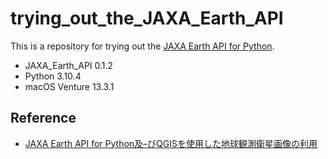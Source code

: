 # trying_out_the_JAXA_Earth_API

This is a repository for trying out the [JAXA Earth API for Python](https://data.earth.jaxa.jp/api/python/index.html).

- JAXA_Earth_API 0.1.2
- Python 3.10.4
- macOS Venture 13.3.1

## Reference

- [JAXA Earth API for Python及–びQGISを使用した地球観測衛星画像の利用](https://data.earth.jaxa.jp/api/python/_downloads/fc68fc08b82c9083016fca62808aedb2/How_to_Use_the_API_for_Python_with_QGIS_jp.pdf)